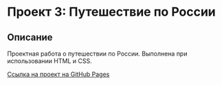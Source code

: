 # Проект 3: Путешествие по России
## Описание
Проектная работа о путешествии по России. Выполнена при использовании HTML и CSS.

[Ссылка на проект на GitHub Pages](https://sonjalist.github.io/russian-travel/index.html)
